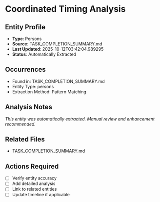 # Coordinated Timing Analysis

## Entity Profile
- **Type**: Persons
- **Source**: TASK_COMPLETION_SUMMARY.md
- **Last Updated**: 2025-10-12T03:42:04.989295
- **Status**: Automatically Extracted

## Occurrences
- Found in: TASK_COMPLETION_SUMMARY.md
- Entity Type: persons
- Extraction Method: Pattern Matching

## Analysis Notes
*This entity was automatically extracted. Manual review and enhancement recommended.*

## Related Files
- TASK_COMPLETION_SUMMARY.md

## Actions Required
- [ ] Verify entity accuracy
- [ ] Add detailed analysis
- [ ] Link to related entities
- [ ] Update timeline if applicable
